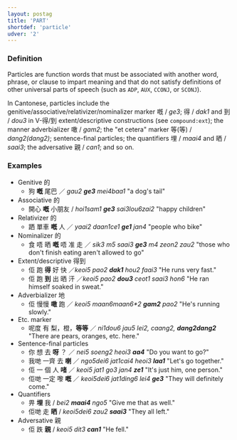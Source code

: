 ```yaml
---
layout: postag
title: 'PART'
shortdef: 'particle'
udver: '2'
---
```


### Definition

Particles are function words that must be associated with another word, phrase, or clause to impart meaning and that do not satisfy definitions of other universal parts of speech (such as `ADP`, `AUX`, `CCONJ`, or `SCONJ`). 

In Cantonese, particles include the genitive/associative/relativizer/nominalizer marker 嘅 / _ge3_; 得 / _dak1_ and 到 / _dou3_ in V-得/到 extent/descriptive constructions (see <a>`compound:ext`</a>); the manner adverbializer 噉 / _gam2_; the "et cetera" marker 等(等) / _dang2(dang2)_; sentence-final particles; the quantifiers 埋 / _maai4_ and 晒 / _saai3_; the adversative 親 / _can1_; and so on.

### Examples

- Genitive 的
  - 狗 <b>嘅</b> 尾巴 ／ _gau2 <b>ge3</b> mei4baa1_ "a dog's tail"
- Associative 的
  - 開心 <b>嘅</b> 小朋友 / _hoi1sam1 <b>ge3</b> sai3lou6zai2_ "happy children"
- Relativizer 的
  - 跴 單車 <b>嘅</b> 人 ／ _yaai2 daan1ce1 <b>ge1</b> jan4_ "people who bike"
- Nominalizer 的
  - 食 唔 晒 <b>嘅</b> 唔 准 走 ／ _sik3 m5 saai3 <b>ge3</b> m4 zeon2 zau2_ "those who don't finish eating aren't allowed to go"
- Extent/descriptive 得到
  - 佢 跑 <b>得</b> 好 快 ／_keoi5 pao2 <b>dak1</b> hou2 faai3_ "He runs very fast."
  - 佢 跑 <b>到</b> 出 晒 汗 ／_keoi5 pao2 <b>dou3</b> ceot1 saai3 hon6_ "He ran himself soaked in sweat."
- Adverbializer 地
  - 佢 慢慢 <b>噉</b> 跑 ／ _keoi5 maan6maan6*2 <b>gam2</b> pao2_ "He's running slowly."
- Etc. marker
  - 呢度 有 梨，橙，<b>等等</b> ／ _ni1dou6 jau5 lei2, caang2, <b>dang2dang2</b>_ "There are pears, oranges, etc. here."
- Sentence-final particles
  - 你 想 去 <b>呀</b> ？ ／ _nei5 soeng2 heoi3 <b>aa4</b>_ "Do you want to go?"
  - 我哋 一齊 去 <b>喇</b> ／ _ngo5dei6 jat1cai4 heoi3 <b>laa1</b>_ "Let's go together."
  - 佢 一 個 人 <b>啫</b> ／ _keoi5 jat1 go3 jan4 <b>ze1</b>_ "It's just him, one person."
  - 佢哋 一定 嚟 <b>嘅</b> ／ _keoi5dei6 jat1ding6 lei4 <b>ge3</b>_ "They will definitely come."
- Quantifiers
  - 畀 <b>埋</b> 我 / _bei2 <b>maai4</b> ngo5_ "Give me that as well."
  - 佢哋 走 <b>晒</b> / _keoi5dei6 zau2 <b>saai3</b>_ "They all left."
- Adversative 親
  - 佢 跌 <b>親</b> / _keoi5 dit3 <b>can1</b>_ "He fell."
<!-- Interlanguage links updated Pá kvě 14 11:08:23 CEST 2021 -->
